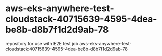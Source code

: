 # aws-eks-anywhere-test-cloudstack-40715639-4595-4dea-be8b-d8b7f1d2d9ab-78
repository for use with E2E test job aws-eks-anywhere-test-cloudstack:40715639-4595-4dea-be8b-d8b7f1d2d9ab-78
